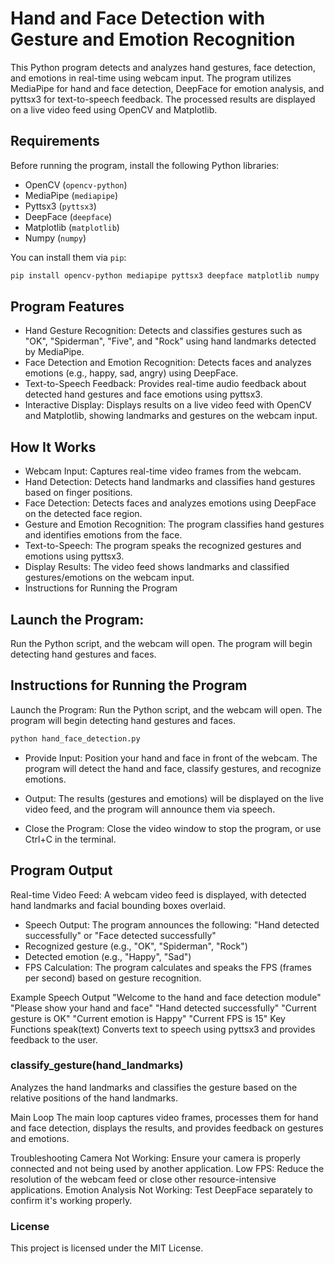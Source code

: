 # Hand and Face Detection with Gesture and Emotion Recognition

This Python program detects and analyzes hand gestures, face detection, and emotions in real-time using webcam input. The program utilizes MediaPipe for hand and face detection, DeepFace for emotion analysis, and pyttsx3 for text-to-speech feedback. The processed results are displayed on a live video feed using OpenCV and Matplotlib.

## Requirements

Before running the program, install the following Python libraries:

- OpenCV (`opencv-python`)
- MediaPipe (`mediapipe`)
- Pyttsx3 (`pyttsx3`)
- DeepFace (`deepface`)
- Matplotlib (`matplotlib`)
- Numpy (`numpy`)

You can install them via `pip`:

```bash
pip install opencv-python mediapipe pyttsx3 deepface matplotlib numpy
```

## Program Features
- Hand Gesture Recognition: Detects and classifies gestures such as "OK", "Spiderman", "Five", and "Rock" using hand landmarks detected by MediaPipe.
- Face Detection and Emotion Recognition: Detects faces and analyzes emotions (e.g., happy, sad, angry) using DeepFace.
- Text-to-Speech Feedback: Provides real-time audio feedback about detected hand gestures and face emotions using pyttsx3.
- Interactive Display: Displays results on a live video feed with OpenCV and Matplotlib, showing landmarks and gestures on the webcam input.

## How It Works
- Webcam Input: Captures real-time video frames from the webcam.
- Hand Detection: Detects hand landmarks and classifies hand gestures based on finger positions.
- Face Detection: Detects faces and analyzes emotions using DeepFace on the detected face region.
- Gesture and Emotion Recognition: The program classifies hand gestures and identifies emotions from the face.
- Text-to-Speech: The program speaks the recognized gestures and emotions using pyttsx3.
- Display Results: The video feed shows landmarks and classified gestures/emotions on the webcam input.
- Instructions for Running the Program
## Launch the Program: 
Run the Python script, and the webcam will open. The program will begin detecting hand gestures and faces.

## Instructions for Running the Program
Launch the Program: Run the Python script, and the webcam will open. The program will begin detecting hand gestures and faces.

```bash
python hand_face_detection.py
```
- Provide Input: Position your hand and face in front of the webcam. The program will detect the hand and face, classify gestures, and recognize emotions.

- Output: The results (gestures and emotions) will be displayed on the live video feed, and the program will announce them via speech.

- Close the Program: Close the video window to stop the program, or use Ctrl+C in the terminal.

## Program Output
Real-time Video Feed: A webcam video feed is displayed, with detected hand landmarks and facial bounding boxes overlaid.

- Speech Output: The program announces the following:
"Hand detected successfully" or "Face detected successfully"
- Recognized gesture (e.g., "OK", "Spiderman", "Rock")
- Detected emotion (e.g., "Happy", "Sad")
- FPS Calculation: The program calculates and speaks the FPS (frames per second) based on gesture recognition.

Example Speech Output
"Welcome to the hand and face detection module"
"Please show your hand and face"
"Hand detected successfully"
"Current gesture is OK"
"Current emotion is Happy"
"Current FPS is 15"
Key Functions
speak(text)
Converts text to speech using pyttsx3 and provides feedback to the user.

### classify_gesture(hand_landmarks)
Analyzes the hand landmarks and classifies the gesture based on the relative positions of the hand landmarks.

Main Loop
The main loop captures video frames, processes them for hand and face detection, displays the results, and provides feedback on gestures and emotions.

Troubleshooting
Camera Not Working: Ensure your camera is properly connected and not being used by another application.
Low FPS: Reduce the resolution of the webcam feed or close other resource-intensive applications.
Emotion Analysis Not Working: Test DeepFace separately to confirm it's working properly.

### License
This project is licensed under the MIT License.




